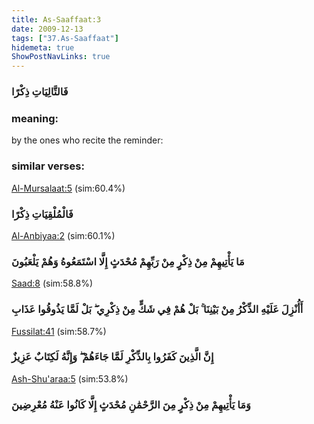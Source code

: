 ```yaml
---
title: As-Saaffaat:3
date: 2009-12-13
tags: ["37.As-Saaffaat"]
hidemeta: true 
ShowPostNavLinks: true 
---
```

### فَالتَّالِيَاتِ ذِكْرًا
### meaning: 
by the ones who recite the reminder:
### similar verses: 

[Al-Mursalaat:5](/77/5) (sim:60.4%)

### فَالْمُلْقِيَاتِ ذِكْرًا

[Al-Anbiyaa:2](/21/2) (sim:60.1%)

### مَا يَأْتِيهِمْ مِنْ ذِكْرٍ مِنْ رَبِّهِمْ مُحْدَثٍ إِلَّا اسْتَمَعُوهُ وَهُمْ يَلْعَبُونَ

[Saad:8](/38/8) (sim:58.8%)

### أَأُنْزِلَ عَلَيْهِ الذِّكْرُ مِنْ بَيْنِنَا ۚ بَلْ هُمْ فِي شَكٍّ مِنْ ذِكْرِي ۖ بَلْ لَمَّا يَذُوقُوا عَذَابِ

[Fussilat:41](/41/41) (sim:58.7%)

### إِنَّ الَّذِينَ كَفَرُوا بِالذِّكْرِ لَمَّا جَاءَهُمْ ۖ وَإِنَّهُ لَكِتَابٌ عَزِيزٌ

[Ash-Shu'araa:5](/26/5) (sim:53.8%)

### وَمَا يَأْتِيهِمْ مِنْ ذِكْرٍ مِنَ الرَّحْمَٰنِ مُحْدَثٍ إِلَّا كَانُوا عَنْهُ مُعْرِضِينَ
